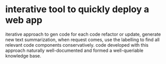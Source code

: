 # interative tool to quickly deploy a web app 

iterative approach to gen code for each code refactor or update, generate new text summarization, when request comes, use the labelling to find all relevant code components conservatively. code developed with this approach naturally well-documented and formed a well-queriable knowledge base. 
